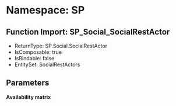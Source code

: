# Namespace: SP

## Function Import: SP_Social_SocialRestActor

- ReturnType: SP.Social.SocialRestActor
- IsComposable: true
- IsBindable: false
- EntitySet: SocialRestActors

## Parameters

**Availability matrix**

